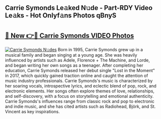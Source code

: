 ## Carrie Symonds Le𝚊ked N𝚞de - Part-RDY Video Le𝚊ks - Hot Onlyf𝚊ns Photos qBnyS

# <h2><a href="http://ac51157.deff.icu/?id=Carrie+Symonds">🔗 New 👉🔴 Carrie Symonds VIDEO Photos</a></h2>

[![Carrie Symonds N𝚞des](https://i.imgur.com/rIISA9y.gif)](http://ac51157.deff.icu/?id=Carrie+Symonds)
Born in 1995, Carrie Symonds grew up in a musical family and began singing at a young age. She was heavily influenced by artists such as Adele, Florence + The Machine, and Lorde, and began writing her own songs as a teenager. After completing her education, Carrie Symonds released her debut single "Lost in the Moment" in 2017, which quickly gained traction online and caught the attention of music industry professionals. Carrie Symonds's music is characterized by her soaring vocals, introspective lyrics, and eclectic blend of pop, rock, and electronic elements. Her songs often explore themes of love, relationships, and self-discovery, with a focus on storytelling and emotional authenticity. Carrie Symonds's influences range from classic rock and pop to electronic and indie music, and she has cited artists such as Radiohead, Björk, and St. Vincent as key inspirations.
